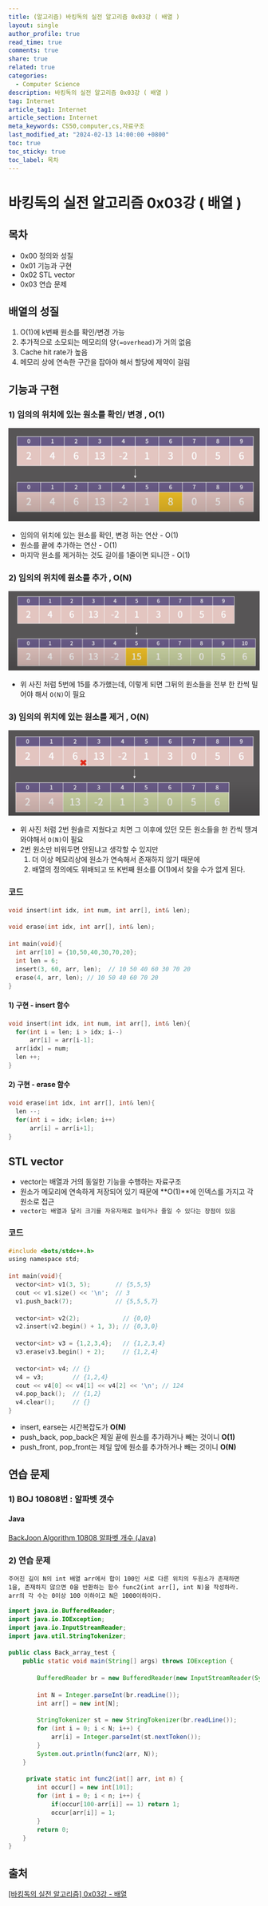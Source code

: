 ```yaml
---
title: (알고리즘) 바킹독의 실전 알고리즘 0x03강 ( 배열 )
layout: single
author_profile: true
read_time: true
comments: true
share: true
related: true
categories:
  - Computer Science
description: 바킹독의 실전 알고리즘 0x03강 ( 배열 )
tag: Internet
article_tag1: Internet
article_section: Internet
meta_keywords: CS50,computer,cs,자료구조
last_modified_at: "2024-02-13 14:00:00 +0800"
toc: true
toc_sticky: true
toc_label: 목차
---
```


# 바킹독의 실전 알고리즘 0x03강 ( 배열 )

## 목차

- 0x00 정의와 성질
- 0x01 기능과 구현
- 0x02 STL vector
- 0x03 연습 문제

## 배열의 성질

1. O(1)에 k번째 원소를 확인/변경 가능
2. 추가적으로 소모되는 메모리의 양`(=overhead)`가 거의 없음
3. Cache hit rate가 높음
4. 메모리 상에 연속한 구간을 잡아야 해서 할당에 제약이 걸림

## 기능과 구현

### 1) 임의의 위치에 있는 원소를 확인/ 변경 , O(1)

![alt](/assets/images/post/ComputerStudy/1075.png)

- 임의의 위치에 있는 원소를 확인, 변경 하는 연산 - O(1)
- 원소를 끝에 추가하는 연산 - O(1)
- 마지막 원소를 제거하는 것도 길이를 1줄이면 되니깐 - O(1)

### 2) 임의의 위치에 원소를 추가 , O(N)

![alt](/assets/images/post/ComputerStudy/1076.png)

- 위 사진 처럼 5번에 15를 추가했는데, 이렇게 되면 그뒤의 원소들을 전부 한 칸씩 밀어야 해서 `O(N)`이 필요

### 3) 임의의 위치에 있는 원소를 제거 , O(N)

![alt](/assets/images/post/ComputerStudy/1077.png)

- 위 사진 처럼 2번 원솔르 지웠다고 치면 그 이후에 있던 모든 원소들을 한 칸씩 땡겨와야해서 `O(N)`이 필요
- 2번 원소만 비워두면 안된냐고 생각할 수 있지만
  1. 더 이상 메모리상에 원소가 연속해서 존재하지 않기 때문에
  2. 배열의 정의에도 위배되고 또 K번째 원소를 O(1)에서 찾을 수가 없게 된다.

### 코드

```c
void insert(int idx, int num, int arr[], int& len);

void erase(int idx, int arr[], int& len);

int main(void){
  int arr[10] = {10,50,40,30,70,20};
  int len = 6;
  insert(3, 60, arr, len);  // 10 50 40 60 30 70 20
  erase(4, arr, len); // 10 50 40 60 70 20
}

```

#### 1) 구현 - insert 함수

```c
void insert(int idx, int num, int arr[], int& len){
  for(int i = len; i > idx; i--)
      arr[i] = arr[i-1];
  arr[idx] = num;
  len ++;
}

```

#### 2) 구현 - erase 함수

```c
void erase(int idx, int arr[], int& len){
  len --;
  for(int i = idx; i<len; i++)
      arr[i] = arr[i+1];
}

```

## STL vector

- vector는 배열과 거의 동일한 기능을 수행하는 자료구조
- 원소가 메모리에 연속하게 저장되어 있기 때문에 **O(1)**에 인덱스를 가지고 각 원소로 접근
- `vector는 배열과 달리 크기를 자유자재로 늘이거나 줄일 수 있다는 장점이 있음`

### 코드

```c
#include <bots/stdc++.h>
using namespace std;

int main(void){
  vector<int> v1(3, 5);       // {5,5,5}
  cout << v1.size() << '\n';  // 3
  v1.push_back(7);            // {5,5,5,7}

  vector<int> v2(2);            // {0,0}
  v2.insert(v2.begin() + 1, 3); // {0,3,0}

  vector<int> v3 = {1,2,3,4};   // {1,2,3,4}
  v3.erase(v3.begin() + 2);     // {1,2,4}

  vector<int> v4; // {}
  v4 = v3;        // {1,2,4}
  cout << v4[0] << v4[1] << v4[2] << '\n'; // 124
  v4.pop_back();  // {1,2}
  v4.clear();     // {}
}

```

- insert, earse는 시간복잡도가 **O(N)**
- push_back, pop_back은 제일 끝에 원소를 추가하거나 빼는 것이니 **O(1)**
- push_front, pop_front는 제일 앞에 원소를 추가하거나 빼는 것이니 **O(N)**

## 연습 문제

### 1) BOJ 10808번 : 알파벳 갯수

#### Java

<a href="https://nicednjsdud.github.io/algorithm/Algorithm-BackJoon-BackJoon_10808/">
BackJoon Algorithm 10808 알파벳 개수 (Java)
</a>

### 2) 연습 문제

```
주어진 길이 N의 int 배열 arr에서 합이 100인 서로 다른 위치의 두원소가 존재하면
1을, 존재하지 않으면 0을 반환하는 함수 func2(int arr[], int N)을 작성하라.
arr의 각 수는 0이상 100 이하이고 N은 1000이하이다.
```

```java
import java.io.BufferedReader;
import java.io.IOException;
import java.io.InputStreamReader;
import java.util.StringTokenizer;

public class Back_array_test {
    public static void main(String[] args) throws IOException {

        BufferedReader br = new BufferedReader(new InputStreamReader(System.in));

        int N = Integer.parseInt(br.readLine());
        int arr[] = new int[N];

        StringTokenizer st = new StringTokenizer(br.readLine());
        for (int i = 0; i < N; i++) {
            arr[i] = Integer.parseInt(st.nextToken());
        }
        System.out.println(func2(arr, N));
    }

     private static int func2(int[] arr, int n) {
        int occur[] = new int[101];
        for (int i = 0; i < n; i++) {
            if(occur[100-arr[i]] == 1) return 1;
            occur[arr[i]] = 1;
        }
        return 0;
    }
}


```

## 출처

<a href="https://www.youtube.com/watch?v=mBeyFsHqzHg">[바킹독의 실전 알고리즘] 0x03강 - 배열</a>
